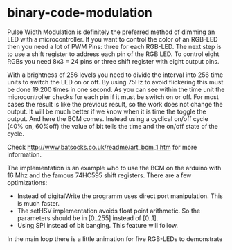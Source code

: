 binary-code-modulation
======================

Pulse Width Modulation is definitely the preferred method of dimming an LED with a microcontroller. If you
want to control the color of an RGB-LED then you need a lot of PWM Pins: three for each RGB-LED. The
next step is to use a shift register to address each pin of the RGB LED. To control eight RGBs you need 
8x3 = 24 pins or three shift register with eight output pins.

With a brightness of 256 levels you need to divide the interval into 256 time units to switch the
LED on or off. By using 75Hz to avoid flickering this must be done 19.200 times in one second. As you
can see within the time unit the microcontroller checks for each pin if it must be switch on or off. For
most cases the result is like the previous result, so the work does not change the output. It will
be much better if we know when it is time the toggle the output. And here the BCM comes. Instead using
a cyclical on/off cycle (40% on, 60%off) the value of bit tells the time and the on/off state of the cycle.

Check http://www.batsocks.co.uk/readme/art_bcm_1.htm for more information.

The implementation is an example who to use the BCM on the arduino with 16 Mhz and the famous 74HC595 shift registers. 
There are a few optimizations:

* Instead of digitalWrite the programm uses direct port manipulation. This is much faster.
* The setHSV implementation avoids float point arithmetic. So the parameters should be in [0..255] instead of [0..1].
* Using SPI instead of bit banging. This feature will follow.

In the main loop there is a little animation for five RGB-LEDs to demonstrate 


